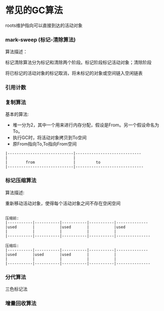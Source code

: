 # 常见的GC算法

roots维护指向可以直接到达的活动对象

### mark-sweep (标记-清除算法)

算法描述：

标记清除算法分为标记和清除两个阶段。标记阶段标记活动对象；清除阶段

将已标记的活动对象的标记取消，将未标记的对象或空间链入空闲链表



### 引用计数



### 复制算法

基本的算法:

* 堆一分为2，其中一个用来进行内存分配，假设是From。另一个假设命名为To。
* 执行GC时，将活动对象拷贝到To空间
* 原From指向To,To指向From空间

~~~
|-----------------------------|-----------------------------
|							  |				
|	     from				  |			to 	
|-----------------------------|------------------------------
~~~



### 标记压缩算法

算法描述:

重新移动活动对象，使得每个活动对象之间不存在空闲空间

~~~

压缩前:
|-----------|-----------|-----------|-----------|--------------
|used		|			|used		|			|used
|	     	|			|			|			|
|-----------|-----------|-----------|-----------|---------------

压缩后:
|-----------|-----------|-----------|-----------|--------------
|used		|used		|used		|			|
|	     	|			|			|			|
|-----------|-----------|-----------|-----------|---------------
~~~











### 分代算法

三色标记法

### 增量回收算法


